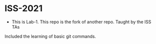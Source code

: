 # ISS-2021
* This is Lab-1.
This repo is the fork of another repo.
Taught by the ISS TAs

Included the learning of basic git commands.
